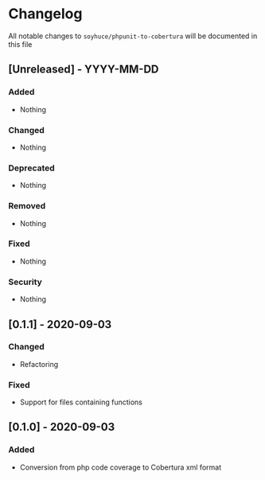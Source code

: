 # Changelog

All notable changes to `soyhuce/phpunit-to-cobertura` will be documented in this file

## [Unreleased] - YYYY-MM-DD
### Added
- Nothing

### Changed
- Nothing

### Deprecated
- Nothing

### Removed
- Nothing

### Fixed
- Nothing

### Security
- Nothing

## [0.1.1] - 2020-09-03
### Changed
- Refactoring

### Fixed
- Support for files containing functions

## [0.1.0] - 2020-09-03
### Added
- Conversion from php code coverage to Cobertura xml format

